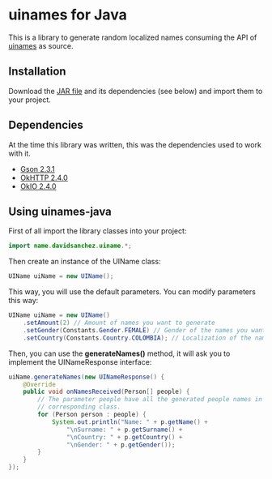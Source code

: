 # uinames for Java

This is a library to generate random localized names consuming the API of [uinames](http://uinames.com/) as source.

## Installation

Download the [JAR file](https://github.com/juanda95/uinames-java/releases/download/1.0.0/uiname.jar) and its dependencies (see below) and import them to your project.

## Dependencies

At the time this library was written, this was the dependencies used to work with it.

* [Gson 2.3.1](http://search.maven.org/remotecontent?filepath=com/google/code/gson/gson/2.3.1/gson-2.3.1.jar)
* [OkHTTP 2.4.0](https://search.maven.org/remote_content?g=com.squareup.okhttp&a=okhttp&v=2.4.0)
* [OkIO 2.4.0](https://search.maven.org/remote_content?g=com.squareup.okio&a=okio&v=2.4.0)

## Using uinames-java

First of all import the library classes into your project:

```java
import name.davidsanchez.uiname.*;
```

Then create an instance of the UIName class:

```java
UIName uiName = new UIName();
```

This way, you will use the default parameters. You can modify parameters this way:

```java
UIName uiName = new UIName()
    .setAmount(2) // Amount of names you want to generate
    .setGender(Constants.Gender.FEMALE) // Gender of the names you want to generate
    .setCountry(Constants.Country.COLOMBIA); // Localization of the names you want to generate
```

Then, you can use the **generateNames()** method, it will ask you to implement the UINameResponse interface:

```java
uiName.generateNames(new UINameResponse() {
    @Override
    public void onNamesReceived(Person[] people) {
		// The parameter people have all the generated people names in their 
		// corresponding class.
        for (Person person : people) {
        	System.out.println("Name: " + p.getName() + 
                "\nSurname: " + p.getSurname() +
                "\nCountry: " + p.getCountry() +
                "\nGender: " + p.getGender());
        }
    }
});
```